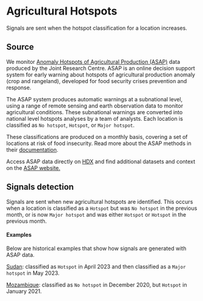 # Agricultural Hotspots

Signals are sent when the hotspot classification for a location increases.

## Source

We monitor [Anomaly Hotspots of Agricultural Production (ASAP)](https://agricultural-production-hotspots.ec.europa.eu) data produced by the Joint Research Centre. ASAP is an online decision support system for early warning about hotspots of agricultural production anomaly (crop and rangeland), developed for food security crises prevention and response.

The ASAP system produces automatic warnings at a subnational level, using a range of remote sensing and earth observation data to monitor agricultural conditions. These subnational warnings are converted into national level hotspots analyses by a team of analysts. Each location is classified as `No hotspot`, `Hotspot`, or `Major hotspot`.&#x20;

These classifications are produced on a monthly basis, covering a set of locations at risk of food insecurity. Read more about the ASAP methods in their [documentation](https://agricultural-production-hotspots.ec.europa.eu/documentation.php).

Access ASAP data directly on [HDX](https://data.humdata.org/dataset/asap-hotspots-monthly) and find additional datasets and context on the [ASAP website.](https://agricultural-production-hotspots.ec.europa.eu/download.php)

## Signals detection

Signals are sent when new agricultural hotspots are identified. This occurs when a location is classified as a `Hotspot` but was `No hotspot` in the previous month, or is now `Major hotspot` and was either `Hotspot` or `Hotspot` in the previous month.

#### Examples

Below are historical examples that show how signals are generated with ASAP data.

[Sudan](https://us14.campaign-archive.com/?e=0c9936e61d\&u=ea3f905d50ea939780139789d\&id=10b16f9587#SDN): classified as `Hotspot` in April 2023 and then classified as a `Major hotspot` in May 2023.&#x20;

[Mozambique](https://us14.campaign-archive.com/?e=0c9936e61d\&u=ea3f905d50ea939780139789d\&id=dab7a5f66c#MOZ): classified as `No hotspot` in December 2020, but `Hotspot` in January 2021.

